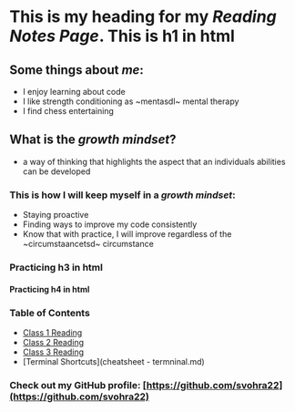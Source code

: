 # This is my heading for my _Reading Notes Page_. This is h1 in html

## Some things about _me_:

* I enjoy learning about code 
* I like strength conditioning as ~mentasdl~ mental therapy 
* I find chess entertaining  

## What is the _growth mindset_?

- a way of thinking that highlights the aspect that an individuals abilities can be developed
 
### This is how I will keep myself in a _growth mindset_:

- Staying proactive 
- Finding ways to improve my code consistently 
- Know that with practice, I will improve regardless of the ~circumstaancetsd~ circumstance

### Practicing h3 in html
#### Practicing h4 in html

### Table of Contents
- [Class 1 Reading](class1.md)
- [Class 2 Reading](class2.md)
- [Class 3 Reading](class3.md)
- [Terminal Shortcuts](cheatsheet - termninal.md)

### Check out my GitHub profile: [https://github.com/svohra22](https://github.com/svohra22)





